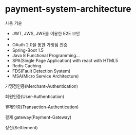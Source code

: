 # payment-system-architecture

사용 기술
  - JWT, JWS, JWE를 이용한 E2E 보안
  - 
  - OAuth 2.0을 통한 가맹점 인증
  - Spring-Boot 1.5
  - Java 8 Functional Programming...
  - SPA(Single Page Application) with react with HTML5
  - Redis Caching
  - FDS(Fault Detection System)
  - MSA(Micro Service Architecture)
  
가맹점인증(Merchant-Authentication)

회원인증(User-Authentication)

결제인증(Transaction-Authentication)

결제 gateway(Payment-Gateway)

정산(Settlement)

